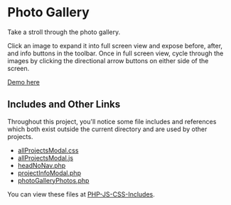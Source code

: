 # Photo Gallery

Take a stroll through the photo gallery.

Click an image to expand it into full screen view and expose before, after, and info buttons in the toolbar. Once in full screen view, cycle through the images by clicking the directional arrow buttons on either side of the screen.

[Demo here](https://darianvereen.com/HTML_PHP/projects/photoGallery/photoGallery.php)

## Includes and Other Links

Throughout this project, you'll notice some file includes and references which both exist outside the current directory and are used by other projects.

* [allProjectsModal.css](https://github.com/dvereen1/PHP-JS-CSS-Includes/blob/main/allProjectsModal.css)
* [allProjectsModal.js](https://github.com/dvereen1/PHP-JS-CSS-Includes/blob/main/allProjectsModal.js)
* [headNoNav.php](https://github.com/dvereen1/PHP-JS-CSS-Includes/blob/main/headNoNav.php)
* [projectInfoModal.php](https://github.com/dvereen1/PHP-JS-CSS-Includes/blob/main/projectInfoModal.php)
* [photoGalleryPhotos.php](https://github.com/dvereen1/PHP-JS-CSS-Includes/blob/main/photoGalleryPhotos.php)

You can view these files at [PHP-JS-CSS-Includes](https://github.com/dvereen1/PHP-JS-CSS-Includes).